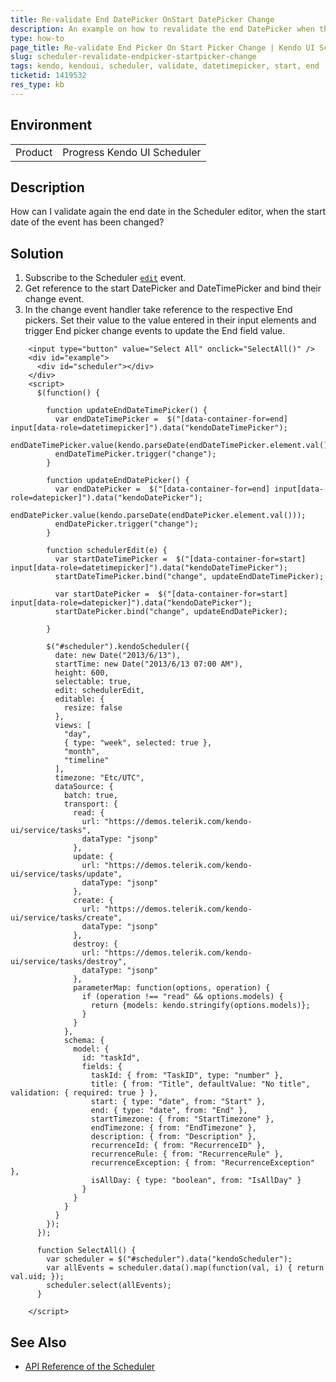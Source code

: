 ```yaml
---
title: Re-validate End DatePicker OnStart DatePicker Change
description: An example on how to revalidate the end DatePicker when the date in the start DatePicker is changed in the Kendo UI Scheduler.
type: how-to
page_title: Re-validate End Picker On Start Picker Change | Kendo UI Scheduler for jQuery
slug: scheduler-revalidate-endpicker-startpicker-change
tags: kendo, kendoui, scheduler, validate, datetimepicker, start, end
ticketid: 1419532
res_type: kb
---
```


## Environment

<table>
 <tr>
  <td>Product</td>
  <td>Progress Kendo UI Scheduler</td>
 </tr>
</table>


## Description

How can I validate again the end date in the Scheduler editor, when the start date of the event has been changed? 

## Solution

1. Subscribe to the Scheduler [`edit`](https://docs.telerik.com/kendo-ui/api/javascript/ui/scheduler/events/edit) event.
1. Get reference to the start DatePicker and DateTimePicker and bind their change event.
1. In the change event handler take reference to the respective End pickers. Set their value to the value entered in their input elements and trigger End picker change events to update the End field value. 

````dojo
	<input type="button" value="Select All" onclick="SelectAll()" />
    <div id="example">
      <div id="scheduler"></div>
    </div>
    <script>
      $(function() {

        function updateEndDateTimePicker() {
          var endDateTimePicker =  $("[data-container-for=end] input[data-role=datetimepicker]").data("kendoDateTimePicker");
          endDateTimePicker.value(kendo.parseDate(endDateTimePicker.element.val()));
          endDateTimePicker.trigger("change");
        }

        function updateEndDatePicker() {
          var endDatePicker =  $("[data-container-for=end] input[data-role=datepicker]").data("kendoDatePicker");
          endDatePicker.value(kendo.parseDate(endDatePicker.element.val()));
          endDatePicker.trigger("change");
        }

        function schedulerEdit(e) {
          var startDateTimePicker =  $("[data-container-for=start] input[data-role=datetimepicker]").data("kendoDateTimePicker");
          startDateTimePicker.bind("change", updateEndDateTimePicker);
          
          var startDatePicker =  $("[data-container-for=start] input[data-role=datepicker]").data("kendoDatePicker");
          startDatePicker.bind("change", updateEndDatePicker);

        }

        $("#scheduler").kendoScheduler({
          date: new Date("2013/6/13"),
          startTime: new Date("2013/6/13 07:00 AM"),
          height: 600,
          selectable: true,
          edit: schedulerEdit,
          editable: {
            resize: false
          },
          views: [
            "day",
            { type: "week", selected: true },
            "month",
            "timeline"
          ],
          timezone: "Etc/UTC",
          dataSource: {
            batch: true,
            transport: {
              read: {
                url: "https://demos.telerik.com/kendo-ui/service/tasks",
                dataType: "jsonp"
              },
              update: {
                url: "https://demos.telerik.com/kendo-ui/service/tasks/update",
                dataType: "jsonp"
              },
              create: {
                url: "https://demos.telerik.com/kendo-ui/service/tasks/create",
                dataType: "jsonp"
              },
              destroy: {
                url: "https://demos.telerik.com/kendo-ui/service/tasks/destroy",
                dataType: "jsonp"
              },
              parameterMap: function(options, operation) {
                if (operation !== "read" && options.models) {
                  return {models: kendo.stringify(options.models)};
                }
              }
            },
            schema: {
              model: {
                id: "taskId",
                fields: {
                  taskId: { from: "TaskID", type: "number" },
                  title: { from: "Title", defaultValue: "No title", validation: { required: true } },
                  start: { type: "date", from: "Start" },
                  end: { type: "date", from: "End" },
                  startTimezone: { from: "StartTimezone" },
                  endTimezone: { from: "EndTimezone" },
                  description: { from: "Description" },
                  recurrenceId: { from: "RecurrenceID" },
                  recurrenceRule: { from: "RecurrenceRule" },
                  recurrenceException: { from: "RecurrenceException" },
                  isAllDay: { type: "boolean", from: "IsAllDay" }
                }
              }
            }
          }
        });
      });

      function SelectAll() {
        var scheduler = $("#scheduler").data("kendoScheduler");
        var allEvents = scheduler.data().map(function(val, i) { return val.uid; });
        scheduler.select(allEvents);
      }

    </script>
````

## See Also

* [API Reference of the Scheduler](https://docs.telerik.com/kendo-ui/api/javascript/ui/scheduler)
